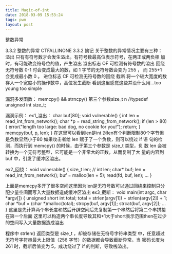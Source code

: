 ```yaml
---
title: Magic-of-int
date: 2018-03-09 15:53:24
tags: pwn
layout: post
---
```

整数异常
<!--more-->
3.3.2 整数的异常
CTFALLINONE 3.3.2 摘记
关于整数的异常情况主要有三种：
	溢出
	只有有符号数才会发生溢出。有符号数最高位表示符号，在两正或两负相
	加时，有可能改变符号位的值，产生溢出
	溢出标志 OF 可检测有符号数的溢出
	回绕
	无符号数 0-1 时会变成最大的数，如 1 字节的无符号数会变为 255 ，
	而 255+1 会变成最小数 0 。
	进位标志 CF 可检测无符号数的回绕
	截断
	将一个较大宽度的数存入一个宽度小的操作数中，高位发生截断
看到这里感觉这些并没什么用...too young too simple

漏洞多发函数：
	memcpy() && strncpy()
	第三个参数size_t n
	//typedef unsigned int size_t;

漏洞示例：
ex1_溢出：
	char buf[80];
	void vulnerable() {
	int len = read_int_from_network();
	char *p = read_string_from_network();
	if (len > 80)
	{
	error("length too large: bad dog, no cookie for you!");
	return;
	}
	memcpy(buf, p, len);
	}
在这里可以看到len是int 对len有个判断限制80个字节但是负数显然小于80
如果攻击者给 len 赋于了一个负数，则可以绕过 if 语
句的检测，而执行到 memcpy() 的时候，由于第三个参数是 size_t 类型，负
数 len 会被转换为一个无符号整型，它可能是一个非常大的正数，从而复制了大
量的内容到 buf 中，引发了缓冲区溢出。

ex2_回绕：
	void vulnerable() {
	size_t len;
	// int len;
	char* buf;
	len = read_int_from_network();
	buf = malloc(len + 5);
	read(fd, buf, len);
	...
	}

上面是memcpy多开了很多空间这里因为len是无符号数可以通过回绕来控制只分配少量空间而写入大量数据造成缓冲区溢出
ex3_截断：
	void main(int argc, char *argv[]) {
	unsigned short int total;
	total = strlen(argv[1]) + strlen(argv[2]) + 1;
	char *buf = (char *)malloc(total);
	strcpy(buf, argv[1]);
	strcat(buf, argv[2]);
	...
	}
这里是先计算两个串长度和然后开辟空间后先复制第一个串然后将第二个串拼接在第一个后面
这里可以构造两个串长度导致其和+1大于short表示范围then在过少的空间写入大量数据造成溢出

程序中 strlen() 返回类型是 size_t ，却被存储在无符号字符串类型
中，任意超过无符号字符串最大上限值（256 字节）的数据都会导致截断异常。当
密码长度为 261 时，截断后值变为 5，成功绕过了 if 的判断，导致栈溢出。